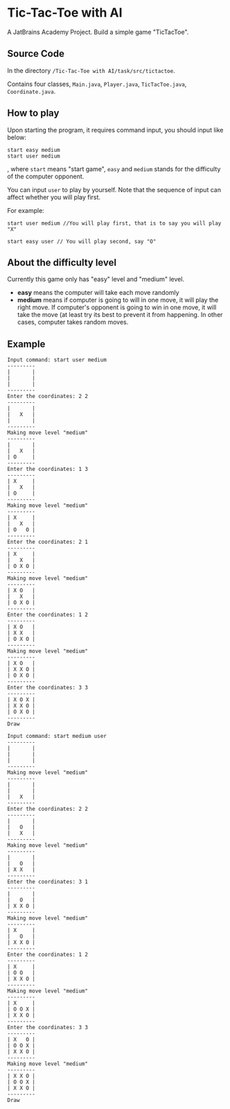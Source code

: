 # Tic-Tac-Toe with AI
A JatBrains Academy Project. Build a simple game "TicTacToe".

## Source Code
In the directory `/Tic-Tac-Toe with AI/task/src/tictactoe`.

Contains four classes, `Main.java`, `Player.java`, `TicTacToe.java`, `Coordinate.java`.

## How to play
Upon starting the program, it requires command input, you should input like below:
```
start easy medium
start user medium
```
, where `start` means "start game", `easy` and `medium` stands for the difficulty of the computer opponent.

You can input `user` to play by yourself. Note that the sequence of input can affect whether you will play first.

For example:
```
start user medium //You will play first, that is to say you will play "X"
```

```
start easy user // You will play second, say "O"
```
## About the difficulty level
Currently this game only has "easy" level and "medium" level.

- **easy** means the computer will take each move randomly
- **medium** means if computer is going to will in one move, it will play the right move. If computer's opponent is going to win in one move, it will take the move (at least try its best to prevent it from happening. In other cases, computer takes random moves.

## Example
```
Input command: start user medium
---------
|       |
|       |
|       |
---------
Enter the coordinates: 2 2
---------
|       |
|   X   |
|       |
---------
Making move level "medium"
---------
|       |
|   X   |
| O     |
---------
Enter the coordinates: 1 3
---------
| X     |
|   X   |
| O     |
---------
Making move level "medium"
---------
| X     |
|   X   |
| O   O |
---------
Enter the coordinates: 2 1
---------
| X     |
|   X   |
| O X O |
---------
Making move level "medium"
---------
| X O   |
|   X   |
| O X O |
---------
Enter the coordinates: 1 2
---------
| X O   |
| X X   |
| O X O |
---------
Making move level "medium"
---------
| X O   |
| X X O |
| O X O |
---------
Enter the coordinates: 3 3
---------
| X O X |
| X X O |
| O X O |
---------
Draw
 
Input command: start medium user
---------
|       |
|       |
|       |
---------
Making move level "medium"
---------
|       |
|       |
|   X   |
---------
Enter the coordinates: 2 2
---------
|       |
|   O   |
|   X   |
---------
Making move level "medium"
---------
|       |
|   O   |
| X X   |
---------
Enter the coordinates: 3 1
---------
|       |
|   O   |
| X X O |
---------
Making move level "medium"
---------
| X     |
|   O   |
| X X O |
---------
Enter the coordinates: 1 2
---------
| X     |
| O O   |
| X X O |
---------
Making move level "medium"
---------
| X     |
| O O X |
| X X O |
---------
Enter the coordinates: 3 3
---------
| X   O |
| O O X |
| X X O |
---------
Making move level "medium"
---------
| X X O |
| O O X |
| X X O |
---------
Draw
 
```
